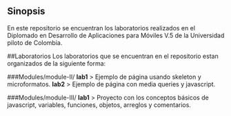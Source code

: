## Sinopsis 

En este repositorio se encuentran los laboratorios realizados en el Diplomado en Desarrollo de Aplicaciones para Móviles V.5 de la Universidad piloto de Colombia.

##Laboratorios
Los laboratorios que se encuentran en el repositorio estan organizados de la siguiente forma:

###Modules/module-II/
**lab1** > Ejemplo de página usando skeleton y microformatos.
**lab2** > Ejemplo de página con media queries y javascript.

###Modules/module-III/
**lab1** > Proyecto con los conceptos básicos de javascript, variables, funciones, objetos, arreglos y comentarios.
